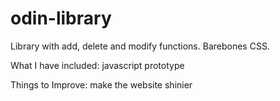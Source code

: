 # odin-library
Library with add, delete and modify functions. Barebones CSS.

What I have included: javascript prototype 

Things to Improve: make the website shinier
